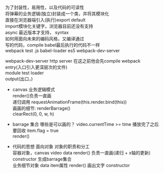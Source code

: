 为了封装性，易用性，以及代码的可读性<br>
将弹幕的业务逻辑(独立)封装成一个类，并将其模块化<br>
直接在浏览器端引入(执行)export default<br>
import模块化关键字，浏览器目前还没有支持<br>
async 最近版本才支持， syntax<br>
如何用面向未来的编码风格，又编译通过<br>
写的代码，compile babel最后执行的代码不一样<br>
webpack
  test .js
    babel-loader es5
webpack-dev-server

webpack-dev-server http server 在这之前他会先compile webpack<br>
entry(入口引入更深层次的文件)<br>
module test loader<br>
output(出口，)<br>

- canvas 业务逻辑模式<br>
  render()负责一直画<br>
  递归调用 requestAnimationFrame(this.render.bind(this))<br>
  画画的细节: renderBarrage()<br>
  clearRect(0, 0, w, h)<br>

- barrage 集合
  哪些是可以画的？ video.currentTime >= time 播放完了之后要回收 item.flag = true<br>
  render()<br>

- 代码的思想
  面向对象 对象的职责和分工<br>
  容器对象，canvas video data render() 负责一直画(递归 + x轴的更新) constructor 生成barrage集合<br>
  业务细节对象 data item属性 render() 画出文字 constructor